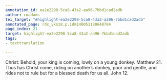 ```yaml
---
annotation_id: ea2e2298-5ca8-43a2-aa96-7bbd1cad2adb
author: rmadams
tei_target: "#highlight-ea2e2298-5ca8-43a2-aa96-7bbd1cad2adb"
annotated_page: rdx_vksz8.p.idm140051180648784
page_index: 21
target: highlight-ea2e2298-5ca8-43a2-aa96-7bbd1cad2adb
tags:
- texttranslation

---
```

Christ: Behold, your king is coming, lowly on a young donkey. Matthew 21. Thus has Christ come, riding on another’s donkey, poor and gentle, and rides not to rule but for a blessed death for us all. John 12.